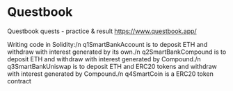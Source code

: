 # Questbook

Questbook quests - practice &amp; result
https://www.questbook.app/

Writing code in Solidity:/n
q1SmartBankAccount is to deposit ETH and withdraw with interest generated by its own./n
q2SmartBankCompound is to deposit ETH and withdraw with interest generated by Compound./n
q3SmartBankUniswap is to deposit ETH and ERC20 tokens and withdraw with interest generated by Compound./n
q4SmartCoin is a ERC20 token contract
